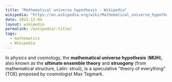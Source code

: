 ```yaml
---
title: "Mathematical universe hypothesis - Wikipedia"
wikipedia: "https://en.wikipedia.org/wiki/Mathematical_universe_hypothesis"
date: 2022-12-04
layout: wikipedia
permalink: /wikipedia/:title/
tags:
  - mathematics
  - Wikipedia
---
```

In physics and cosmology, the **mathematical universe hypothesis** (**MUH**), also known as the **ultimate ensemble theory** and **struogony** (from mathematical structure, Latin: struō), is a speculative "theory of everything" (TOE) proposed by cosmologist Max Tegmark.